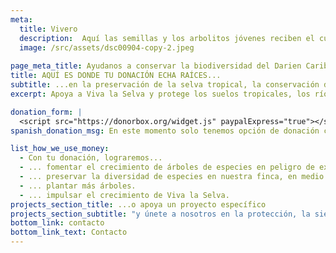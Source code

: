 ```yaml
---
meta:
  title: Vivero
  description:  Aquí las semillas y los arbolitos jóvenes reciben el cuidado y la atención que necesitan para prosperar.
  image: /src/assets/dsc00904-copy-2.jpeg
  
page_meta_title: Ayudanos a conservar la biodiversidad del Darien Caribe
title: AQUÍ ES DONDE TU DONACIÓN ECHA RAÍCES...
subtitle: ...en la preservación de la selva tropical, la conservación de especies y la lucha contra el cambio climático.
excerpt: Apoya a Viva la Selva y protege los suelos tropicales, los ríos y el clima. Contribuye a la reforestación diversificada y recupera especies de árboles en peligro de extinción.

donation_form: |
  <script src="https://donorbox.org/widget.js" paypalExpress="true"></script><iframe src="https://donorbox.org/embed/apoyanos-6" name="donorbox" allowpaymentrequest="allowpaymentrequest" seamless="seamless" frameborder="0" scrolling="no" height="900px" width="100%" style="max-width: 500px; min-width: 250px; max-height:none!important"></iframe>
spanish_donation_msg: En este momento solo tenemos opción de donación con Paypal. Si quieres apoyarnos de otra forma puedes contactarnos para darte otras opciones.

list_how_we_use_money:
  - Con tu donación, lograremos...
  - ... fomentar el crecimiento de árboles de especies en peligro de extinción.
  - ... preservar la diversidad de especies en nuestra finca, en medio de extensos pastizales.
  - ... plantar más árboles.
  - ... impulsar el crecimiento de Viva la Selva.
projects_section_title: ...o apoya un proyecto específico
projects_section_subtitle: "y únete a nosotros en la protección, la siembra o el cuidado:"
bottom_link: contacto
bottom_link_text: Contacto
---
```

